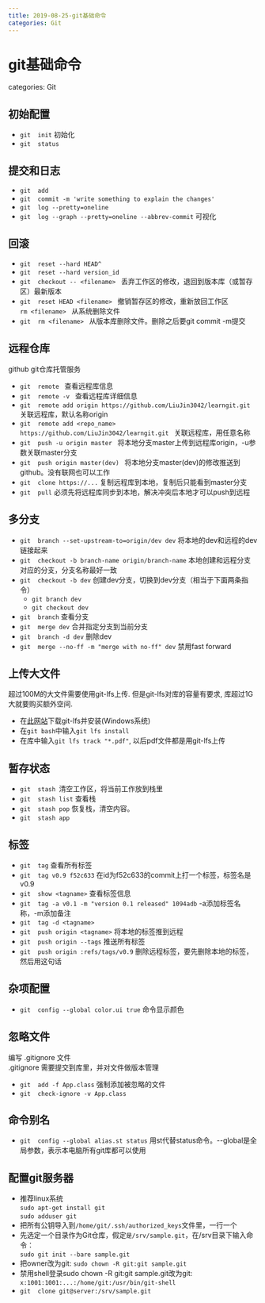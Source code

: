 ```yaml
---
title: 2019-08-25-git基础命令
categories: Git
---
```

# git基础命令  
categories: Git
## 初始配置  
  * `git  init` 初始化  
  * `git  status`  

## 提交和日志  
  * `git  add`  
  * `git  commit -m 'write something to explain the changes'`  
  * `git  log --pretty=oneline `  
  * `git  log --graph --pretty=oneline --abbrev-commit` 可视化  

## 回滚  
  * `git  reset --hard HEAD^ `  
  * `git  reset --hard version_id `  
  * `git  checkout -- <filename> ` 丢弃工作区的修改，退回到版本库（或暂存区）最新版本  
  * `git  reset HEAD <filename> ` 撤销暂存区的修改，重新放回工作区  
`rm <filename> ` 从系统删除文件  
  * `git  rm <filename> ` 从版本库删除文件。删除之后要git commit -m提交  

## 远程仓库  
github git仓库托管服务  
  * `git  remote ` 查看远程库信息  
  * `git  remote -v ` 查看远程库详细信息  
  * `git  remote add origin https://github.com/LiuJin3042/learngit.git ` 关联远程库，默认名称origin  
  * `git  remote add <repo_name> https://github.com/LiuJin3042/learngit.git ` 关联远程库，用任意名称  
  * `git  push -u origin master ` 将本地分支master上传到远程库origin，-u参数关联master分支  
  * `git  push origin master(dev) ` 将本地分支master(dev)的修改推送到github。没有联网也可以工作  
  * `git  clone https://...` 复制远程库到本地，复制后只能看到master分支  
  * `git  pull` 必须先将远程库同步到本地，解决冲突后本地才可以push到远程  

## 多分支  
  * `git  branch --set-upstream-to=origin/dev dev` 将本地的dev和远程的dev链接起来  
  * `git  checkout -b branch-name origin/branch-name` 本地创建和远程分支对应的分支，分支名称最好一致  
  * `git  checkout -b dev` 创建dev分支，切换到dev分支（相当于下面两条指令）  
    * `git branch dev `  
    * `git checkout dev`  
  * `git  branch` 查看分支  
  * `git  merge dev` 合并指定分支到当前分支  
  * `git  branch -d dev` 删除dev  
  * `git  merge --no-ff -m "merge with no-ff" dev` 禁用fast forward  

## 上传大文件

超过100M的大文件需要使用git-lfs上传. 但是git-lfs对库的容量有要求, 库超过1G大就要购买额外空间.

* 在[此网站](git-lfs.github.com)下载git-lfs并安装(Windows系统)
* 在`git bash`中输入`git lfs install`
* 在库中输入`git lfs track "*.pdf"`, 以后pdf文件都是用git-lfs上传



## 暂存状态  
  * `git  stash `清空工作区，将当前工作放到栈里  
  * `git  stash list` 查看栈  
  * `git  stash pop` 恢复栈，清空内容。  
  * `git  stash app`  

## 标签  
  * `git  tag` 查看所有标签  
  * `git  tag v0.9 f52c633` 在id为f52c633的commit上打一个标签，标签名是v0.9  
  * `git  show <tagname>` 查看标签信息  
  * `git  tag -a v0.1 -m "version 0.1 released" 1094adb` -a添加标签名称，-m添加备注  
  * `git  tag -d <tagname>`  
  * `git  push origin <tagname>` 将本地的标签推到远程  
  * `git  push origin --tags` 推送所有标签  
  * `git  push origin :refs/tags/v0.9` 删除远程标签，要先删除本地的标签，然后用这句话  

## 杂项配置  
  * `git  config --global color.ui true` 命令显示颜色  

## 忽略文件  
编写 .gitignore 文件  
.gitignore 需要提交到库里，并对文件做版本管理  
  * `git  add -f App.class` 强制添加被忽略的文件  
  * `git  check-ignore -v App.class`  

## 命令别名  
  * `git  config --global alias.st status` 用st代替status命令。--global是全局参数，表示本电脑所有git库都可以使用  

## 配置git服务器  
  * 推荐linux系统  
`sudo apt-get install git`  
`sudo adduser git`  
  * 把所有公钥导入到`/home/git/.ssh/authorized_keys`文件里，一行一个  
  * 先选定一个目录作为Git仓库，假定`是/srv/sample.git`，在/srv目录下输入命令：  
`sudo git init --bare sample.git`  
  * 把owner改为git: `sudo chown -R git:git sample.git`  
  * 禁用shell登录sudo chown -R git:git sample.git改为git: `x:1001:1001:...:/home/git:/usr/bin/git-shell`  
  * `git  clone git@server:/srv/sample.git`  
